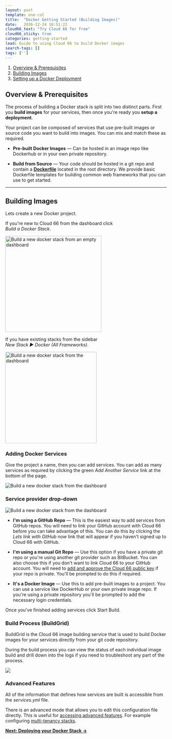 ```yaml
---
layout: post
template: one-col
title:  "Docker Getting Started (Building Images)"
date:   2036-12-24 10:51:22
cloud66_text: "Try Cloud 66 for free"
cloud66_sticky: true
categories: getting-started
lead: Guide to using Cloud 66 to build Docker images
search-tags: []
tags: ['']
---
```


<ol class="page-toc">
    <li>
        <a href="#overview">
            Overview &amp; Prerequisites
        </a>
    </li>
    <li>
        <a href="#building-your-images">
            Building Images
        </a>
    </li>
    <li>
        <a href="docker-getting-started-deployment">
            Setting up a Docker Deployment
        </a>
    </li>
</ol>

<h2 id="overview">
    Overview &amp; Prerequisites
</h2>

<p>
    The process of building a Docker stack is split into two distinct parts. First you <strong>build images</strong> for your services, then once you're ready you  <strong>setup a deployment</strong>.
</p>

<p>
    Your project can be composed of services that use pre-built images or source code you want to build into images. You can mix and match these as required.
<p>

<ul>
    <li>
        <p>
            <strong>Pre-built Docker Images</strong> &mdash; Can be hosted in an image repo like Dockerhub or in your own private repository.
        </p>
    </li>
    <li>
        <p>
            <strong>Build from Source</strong> &mdash; Your code should be hosted in a git repo and contain a <a target="_blank" href="https://www.digitalocean.com/community/tutorials/docker-explained-using-dockerfiles-to-automate-building-of-images"><strong>Dockerfile</strong></a> located in the root directory.
        We provide basic Dockerfile templates for building common web frameworks that you can use to get started.
        </p>
    </li>
</ul>

<hr>

<h2 id="building-your-images">Building Images</h2>

<p>Lets create a new Docker project.</p>

<div class="grid">
    <div class="grid__item    one-half">
        <p class="caption">
            If you're new to Cloud 66 from the dashboard click<br> <em>Build a Docker Stack</em>.
        </p>
        <img alt="Build a new docker stack from an empty dashboard" src="/images/guides/docker_onboarding/build_a_docker_stack.png" width="300">
    </div><!--
 --><div class="grid__item    one-half">
         <p class="caption">
            If you have existing stacks from the sidebar<br> <em>New Stack &#9658; Docker (All Frameworks)</em>.
         </p>
        <img alt="Build a new docker stack from the dashboard" src="/images/guides/docker_onboarding/docker_guide_new_stack.png" width="285">
    </div>
</div>


<h3>Adding Docker Services</h3>
<p>
    Give the project a name, then you can add services. You can add as many services as required by clicking the green <em>Add Another Service</em> link at the bottom of the page.
</p>


<img class="img-normal_" alt="Build a new docker stack from the dashboard" src="/images/guides/docker_onboarding/docker_guide_add_services.png">

<h3>Service provider drop-down</h3>


<img style="margin:0;" alt="Build a new docker stack from the dashboard" src="/images/guides/docker_onboarding/docker_guide_service_provider_dropdown.png">


<ul>
    <li>
        <p>
            <strong>I'm using a GitHub Repo</strong> &mdash;
            This is the easiest way to add services from GitHub repos. You will need to link your GitHub account with Cloud 66 before you can take advantage of this. You can do this by clicking the <em>Lets link with GitHub now</em> link that will appear if you haven't signed up to Cloud 66 with GitHub.
        </p>
    </li>
    <li>
        <p>
            <strong>I'm using a manual Git Repo</strong> &mdash;
            Use this option if you have a private git repo or you're using another git provider such as BitBucket. You can also choose this if you don't want to link Cloud 66 to your GitHub account. You will need to <a href="https://help.cloud66.com/getting-started/git-repository">add and approve the Cloud 66 public key</a> if your repo is private. You'll be prompted to do this if required.
        </p>
    </li>
    <li>
        <p>
            <strong>It's a Docker Image</strong> &mdash;
        Use this to add pre-built images to a project. You can use a service like DockerHub or your own private image repo. If you're using a private repository you'll be prompted to add the necessary login credentials.
        </p>
    </li>
</ul>


<p>
    Once you've finished adding services click Start Build.
</p>

<h3>Build Process (BuildGrid)</h3>

<p>BuildGrid is the Cloud 66 image building service that is used to build Docker images for your services directly from your git code repository.</p>

<p>During the build process you can view the status of each individual image build and drill down into the logs if you need to troubleshoot any part of the process.</p>

<img class="img-animated_" src="/images/guides/docker_onboarding/docker_guide_building_images.png" width="">

<h3>Advanced Features</h3>
<p>All of the information that defines how services are built is accessible from the <em>services.yml</em> file.</p>

<p>There is an advanced mode that allows you to edit this configuration file directly. This is useful for <a href="http://help.cloud66.com/building-your-stack/docker-service-configuration">accessing advanced features</a>. For example configuring <a href="http://help.cloud66.com/building-your-stack/multi-tenancy-for-stacks">multi-tenancy stacks</a>.</p>

<p class="u-textRight">
    <a href="docker-getting-started-deployment">
        <b>Next: Deploying your Docker Stack →</b>
    </a>
</p>